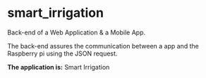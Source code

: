 # smart_irrigation

Back-end of a Web Application &amp; a Mobile App. 

The back-end assures the communication between a app and the Raspberry pi using the JSON request. 

**The application is:** Smart Irrigation 
